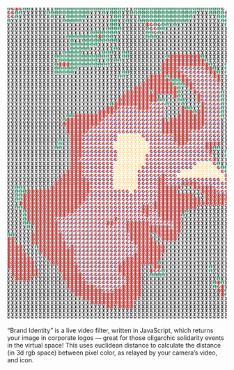 ![example image](./imgs/brand_id.png)

“Brand Identity” is a live video filter, written in JavaScript, which returns your image in corporate logos — great for those oligarchic solidarity events in the virtual space! This uses euclidean distance to calculate the distance (in 3d rgb space) between pixel color, as relayed by your camera’s video, and icon.
